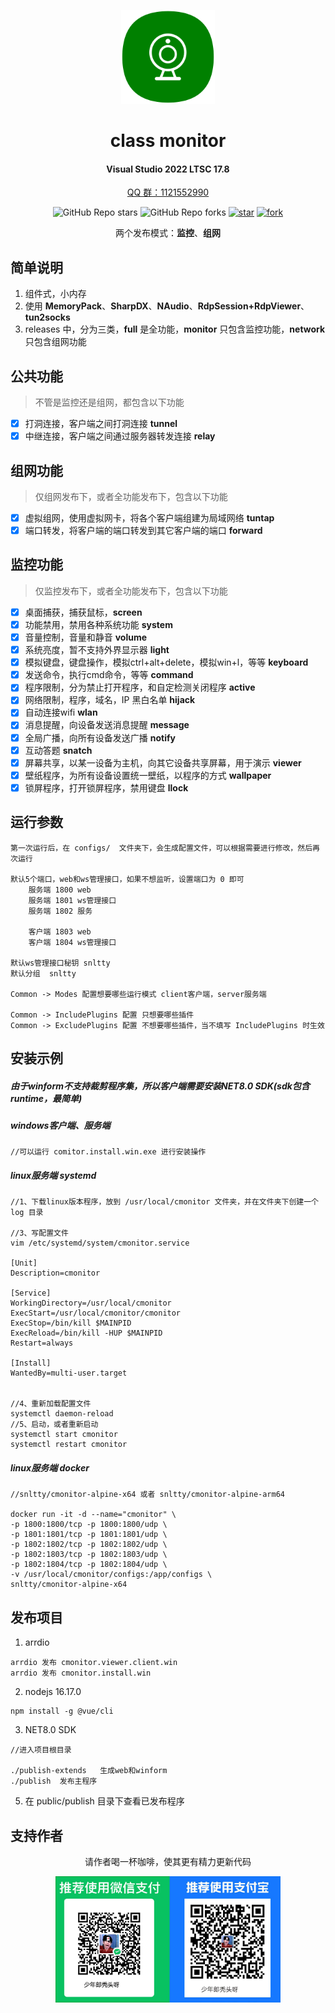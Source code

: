 
<!--
 * @Author: snltty
 * @Date: 2021-08-22 14:09:03
 * @LastEditors: snltty
 * @LastEditTime: 2022-11-21 16:36:26
 * @version: v1.0.0
 * @Descripttion: 功能说明
 * @FilePath: \client.service.ui.webd:\desktop\cmonitor\README.md
-->
<div align="center">
<p><img src="./readme/logo.png" height="150"></p> 

# class monitor
#### Visual Studio 2022 LTSC 17.8
<a href="https://jq.qq.com/?_wv=1027&k=ucoIVfz4" target="_blank">QQ 群：1121552990</a>

![GitHub Repo stars](https://img.shields.io/github/stars/snltty/cmonitor?style=social)
![GitHub Repo forks](https://img.shields.io/github/forks/snltty/cmonitor?style=social)
[![star](https://gitee.com/snltty/cmonitor/badge/star.svg?theme=dark)](https://gitee.com/snltty/cmonitor/stargazers)
[![fork](https://gitee.com/snltty/cmonitor/badge/fork.svg?theme=dark)](https://gitee.com/snltty/cmonitor/members)

两个发布模式：**监控**、**组网**

</div>

## 简单说明
1. 组件式，小内存
2. 使用 **MemoryPack**、**SharpDX**、**NAudio**、**RdpSession+RdpViewer**、**tun2socks**
3. releases 中，分为三类，**full** 是全功能，**monitor** 只包含监控功能，**network** 只包含组网功能

## 公共功能
>不管是监控还是组网，都包含以下功能

- [x] 打洞连接，客户端之间打洞连接 **tunnel**
- [x] 中继连接，客户端之间通过服务器转发连接 **relay**

## 组网功能
>仅组网发布下，或者全功能发布下，包含以下功能
- [x] 虚拟组网，使用虚拟网卡，将各个客户端组建为局域网络 **tuntap**
- [x] 端口转发，将客户端的端口转发到其它客户端的端口 **forward**

## 监控功能
>仅监控发布下，或者全功能发布下，包含以下功能

- [x] 桌面捕获，捕获鼠标，**screen**
- [x] 功能禁用，禁用各种系统功能 **system**
- [x] 音量控制，音量和静音 **volume**
- [x] 系统亮度，暂不支持外界显示器 **light**
- [x] 模拟键盘，键盘操作，模拟ctrl+alt+delete，模拟win+l，等等 **keyboard**
- [x] 发送命令，执行cmd命令，等等 **command**
- [x] 程序限制，分为禁止打开程序，和自定检测关闭程序 **active**
- [x] 网络限制，程序，域名，IP 黑白名单 **hijack**
- [x] 自动连接wifi **wlan**
- [x] 消息提醒，向设备发送消息提醒 **message**
- [x] 全局广播，向所有设备发送广播 **notify**
- [x] 互动答题 **snatch**
- [x] 屏幕共享，以某一设备为主机，向其它设备共享屏幕，用于演示 **viewer**
- [x] 壁纸程序，为所有设备设置统一壁纸，以程序的方式 **wallpaper**
- [x] 锁屏程序，打开锁屏程序，禁用键盘 **llock**

## 运行参数
```
第一次运行后，在 configs/  文件夹下，会生成配置文件，可以根据需要进行修改，然后再次运行

默认5个端口，web和ws管理接口，如果不想监听，设置端口为 0 即可
    服务端 1800 web
    服务端 1801 ws管理接口
    服务端 1802 服务

    客户端 1803 web
    客户端 1804 ws管理接口

默认ws管理接口秘钥 snltty
默认分组  snltty

Common -> Modes 配置想要哪些运行模式 client客户端，server服务端 

Common -> IncludePlugins 配置 只想要哪些插件 
Common -> ExcludePlugins 配置 不想要哪些插件，当不填写 IncludePlugins 时生效
```

## 安装示例

##### 由于winform不支持裁剪程序集，所以客户端需要安装NET8.0 SDK(sdk包含runtime，最简单)

##### windows客户端、服务端
```
//可以运行 comitor.install.win.exe 进行安装操作
```

##### linux服务端 systemd
```
//1、下载linux版本程序，放到 /usr/local/cmonitor 文件夹，并在文件夹下创建一个 log 目录

//3、写配置文件
vim /etc/systemd/system/cmonitor.service

[Unit]
Description=cmonitor

[Service]
WorkingDirectory=/usr/local/cmonitor
ExecStart=/usr/local/cmonitor/cmonitor
ExecStop=/bin/kill $MAINPID
ExecReload=/bin/kill -HUP $MAINPID
Restart=always

[Install]
WantedBy=multi-user.target


//4、重新加载配置文件
systemctl daemon-reload
//5、启动，或者重新启动
systemctl start cmonitor
systemctl restart cmonitor
```

##### linux服务端 docker

```
//snltty/cmonitor-alpine-x64 或者 snltty/cmonitor-alpine-arm64

docker run -it -d --name="cmonitor" \ 
-p 1800:1800/tcp -p 1800:1800/udp \ 
-p 1801:1801/tcp -p 1801:1801/udp \ 
-p 1802:1802/tcp -p 1802:1802/udp \ 
-p 1802:1803/tcp -p 1802:1803/udp \ 
-p 1802:1804/tcp -p 1802:1804/udp \ 
-v /usr/local/cmonitor/configs:/app/configs \
snltty/cmonitor-alpine-x64
```


## 发布项目
1. arrdio
```
arrdio 发布 cmonitor.viewer.client.win
arrdio 发布 cmonitor.install.win
```
2. nodejs 16.17.0
```
npm install -g @vue/cli
```
3. NET8.0 SDK
```
//进入项目根目录

./publish-extends   生成web和winform
./publish  发布主程序
```
5. 在 public/publish 目录下查看已发布程序

## 支持作者

<div align="center">
请作者喝一杯咖啡，使其更有精力更新代码
<p><img src="./readme/qr.jpg" width="360"></p> 
</div>
